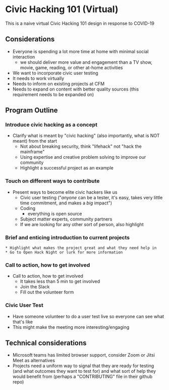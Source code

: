 # Civic Hacking 101 (Virtual)

This is a naive virtual Civic Hacking 101 design in response to COVID-19

## Considerations

* Everyone is spending a lot more time at home with minimal social interaction
    * we should deliver more value and engagement than a TV show, movie, game, reading, or other at-home activities
* We want to incorporate civic user testing
* It needs to work virtually
* Needs to inform on existing projects at CFM
* Needs to expand on content with better quality sources (this requirement needs to be expanded on)

## Program Outline

### Introduce civic hacking as a concept

* Clarify what is meant by "civic hacking" (also importantly, what is NOT meant) from the start
    * Not about breaking security, think "lifehack" not "hack the mainframe"
    * Using expertise and creative problem solving to improve our community
    * Highlight a successful project as an example

### Touch on different ways to contribute

* Present ways to become elite civic hackers like us
    * Civic user testing ("*anyone* can be a tester, it's easy, takes very little time commitment, and makes a *big* impact")
    * Coding
        * everything is open source
    * Subject matter experts, community partners
    * If we are looking for any other sort of person, also highlight

### Brief and enticing introduction to current projects
    * Highlight what makes the project great and what they need help in
    * Go to Open Hack Night or lurk for more information

### Call to action, how to get involved

* Call to action, how to get involved
    * It takes less than 5 min to get involved
    * Join the Slack
    * Fill out the volunteer form

### Civic User Test

* Have someone volunteer to do a user test live so everyone can see what that's like
* This might make the meeting more interesting/engaging

## Technical considerations
* Microsoft teams has limited browser support, consider Zoom or Jitsi Meet as alternatives
* Projects need a uniform way to signal that they are ready for testing (and what outcomes they want to test for) and what sort of help they would benefit from (perhaps a "CONTRIBUTING" file in their github repo)

